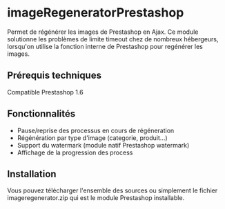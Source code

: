 # imageRegeneratorPrestashop

Permet de régénérer les images de Prestashop en Ajax. Ce module solutionne les problèmes de limite timeout chez de nombreux hébergeurs, lorsqu'on utilise la fonction interne de Prestashop pour regénérer les images.

## Prérequis techniques
Compatible Prestashop 1.6

## Fonctionnalités

- Pause/reprise des processus en cours de régéneration
- Régénération par type d'image (categorie, produit...)
- Support du watermark (module natif Prestashop watermark)
- Affichage de la progression des process

## Installation

Vous pouvez télécharger l'ensemble des sources ou simplement le fichier imageregenerator.zip qui est le module Prestashop installable.

